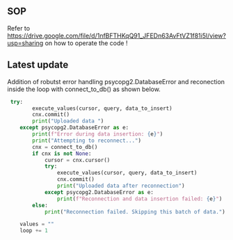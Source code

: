 ## SOP
Refer to https://drive.google.com/file/d/1nfBFTHKqQ91_JFEDn63AvFtVZ1f81i5l/view?usp=sharing on how to operate the code !

## Latest update

Addition of robutst error handling psycopg2.DatabaseError and reconection inside the loop with connect_to_db() as shown below.


```python
 try:
        execute_values(cursor, query, data_to_insert)
        cnx.commit()
        print("Uploaded data ")
    except psycopg2.DatabaseError as e:
        print(f"Error during data insertion: {e}")
        print("Attempting to reconnect...")
        cnx = connect_to_db()
        if cnx is not None:
            cursor = cnx.cursor()
            try:
                execute_values(cursor, query, data_to_insert)
                cnx.commit()
                print("Uploaded data after reconnection")
            except psycopg2.DatabaseError as e:
                print(f"Reconnection and data insertion failed: {e}")
        else:
            print("Reconnection failed. Skipping this batch of data.")

    values = ""
    loop += 1
```